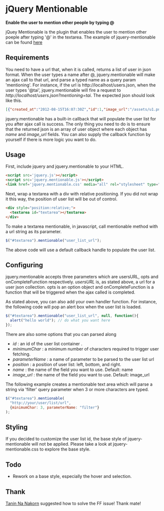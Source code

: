 # jQuery Mentionable
**Enable the user to mention other people by typing @**

jQuey Mentionable is the plugin that enables the user to mention other poeple after
typing '@' in the textarea. The example of jquery-mentionable can be found
[here](http://jquery-mentionable.ap01.aws.af.cm)

## Requirements
You need to have a url that, when it is called, returns a list of user in json format.
When the user types a name after @, jquery.mentionable will make an ajax call to that
url, and parse a typed name as a query param 'mentioning'. For instance, if the url
is http://localhost/users.json, when the user types '@tai', jquery.mentionable will fire
a request to *http://localhost/users.json?mentioning=tai*. The expected json should look
like this.
```json
[{"created_at":"2012-08-15T16:07:30Z","id":1,"image_url":"/assets/u1.png","name":"taiko","updated_at":"2012-08-15T16:26:35Z"},{"created_at":"2012-08-15T16:15:59Z","id":2,"image_url":"/assets/u2.png","name":"Kiera Harber","updated_at":"2012-08-15T16:15:59Z"}]
```

jquery.mentionable has a built-in callback that will populate the
user list for you after ajax call is success. The only thing you
need to do is to ensure that the returned json is an array of user object
where each object has *name* and *image_url* fields. You can also
supply the callback function by yourself if there is more logic
you want to do.


## Usage
First, include jquery and jquery.mentionable to your HTML.
```html
<script src='jquery.js'></script>
<script src='jquery.mentionable.js'></script>
<link href='jquery.mentionable.css' media="all" rel="stylesheet" type="text/css">
```
Next, wrap a textarea with a div with relative positioning. If you did not wrap it
this way, the position of user list will be out of control.
```html
<div style="position:relative;">
  <textarea id="textarea"></textarea>
</div>
```
To make a textarea mentionable, in javascript, call mentionable method with a url string as its parameter.
```javascript
$("#textarea").mentionable("user_list_url");
```
The above code will use a default callback handle to populate the user list.

## Configuring
jquery.mentionable accepts three parameters which are usersURL, opts and onCompleteFunction respectively.
*usersURL* is, as stated above, a url for a user json collection. opts is an option object
and onCompleteFunction is a function that will be triggered when the ajax called is completed.

As stated above, you can also add your own handler function.
For instance, the following code will pop an alert box when the user list is loaded.
```javascript
$("#textarea").mentionable("user_list_url", null, function(){
  alert("hello world"); // do what you want here
});
```
There are also some options that you can parsed along
* *id* : an id of the user list container .
* *minimumChar* : a minimum number of characters required to trigger user fetching.
* *parameterName* : a name of parameter to be parsed to the user list url
* *position* : a position of user list: left, bottom, and right.
* *name* : the name of the field you want to use. Default: name
* *image_url* : the name of the field you want to use. Default: image_url

The following example creates a mentionable text area which will parse a string via 'filter' query parameter when 3 or more characters are typed.
```javascript
$("#textarea").mentionable(
  "http://your/user/list/url",
  {minimumChar: 3, parameterName: "filter"}
);
```
## Styling
If you decided to customize the user list id, the base style of jquery-mentionable will not be applied. Please take a look at jquery-mentionable.css to explore the base style.


## Todo
* Rework on a base style, especially the hover and selection.

## Thank
[Tanin Na Nakorn](https://github.com/tanin47) suggested how to solve the FF issue! Thank mate!